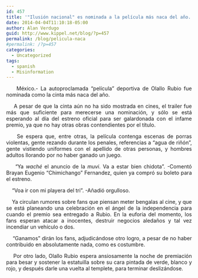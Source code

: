 ```yaml
---
id: 457
title: '"Ilusión nacional" es nominada a la película más naca del año.'
date: 2014-04-04T11:10:18-05:00
author: Alan Verdugo
guid: http://www.kippel.net/blog/?p=457
permalink: /blog/pelicula-naca
#permalink: /?p=457
categories:
  - Uncategorized
tags:
  - spanish
  - Misinformation
---
```

<p style="text-align: justify;">
      México.- La autoproclamada &#8220;película&#8221; deportiva de Olallo Rubio fue nominada como la cinta más naca del año.
</p>

<p style="text-align: justify;">
      A pesar de que la cinta aún no ha sido mostrada en cines, el trailer fue más que suficiente para merecerse una nominación, y sólo se está esperando al día del estreno oficial para ser galardonada con el infame premio, ya que no hay otras obras contendientes por el título.
</p>

<p style="text-align: justify;">
      Se espera que, entre otras, la película contenga escenas de porras violentas, gente rezando durante los penales, referencias a &#8220;agua de riñón&#8221;, gente vistiendo uniformes con el apellido de otras personas, y hombres adultos llorando por no haber ganado un juego.
</p>

<p style="text-align: justify;">
      &#8220;Ya <em>waché</em> el anuncio de la <em>muvi</em>. Va a estar bien chidota&#8221;. -Comentó Brayan Eugenio &#8220;Chimichango&#8221; Fernandez, quien ya compró su boleto para el estreno.
</p>

<p style="text-align: justify;">
      &#8220;Voa ir con mi playera del tri&#8221;. -Añadió orgulloso.
</p>

<p style="text-align: justify;">
      Ya circulan rumores sobre fans que piensan meter bengalas al cine, y que se está planeando una celebración en el ángel de la independencia para cuando el premio sea entregado a Rubio. En la euforia del momento, los fans esperan atacar a inocentes, destruir negocios aledaños y tal vez incendiar un vehículo o dos.
</p>

<p style="text-align: justify;">
      &#8220;Ganamos&#8221; dirán los fans, adjudicándose otro logro, a pesar de no haber contribuido en absolutamente nada, como es costumbre.
</p>

<p style="text-align: justify;">
      Por otro lado, Olallo Rubio espera ansiosamente la noche de premiación para besar y sostener la estatuilla sobre su cara pintada de verde, blanco y rojo, y después darle una vuelta al templete, para terminar deslizándose.
</p>